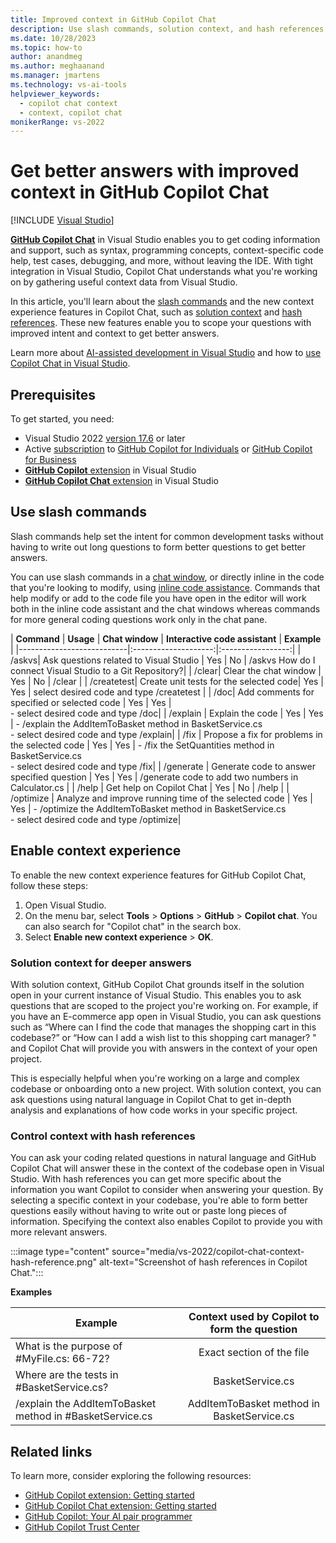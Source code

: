 ```yaml
---
title: Improved context in GitHub Copilot Chat
description: Use slash commands, solution context, and hash references to get better answers with scoped context in GitHub Copilot Chat.
ms.date: 10/28/2023
ms.topic: how-to 
author: anandmeg
ms.author: meghaanand
ms.manager: jmartens
ms.technology: vs-ai-tools
helpviewer_keywords: 
  - copilot chat context
  - context, copilot chat
monikerRange: vs-2022
---
```

# Get better answers with improved context in GitHub Copilot Chat

 [!INCLUDE [Visual Studio](~/includes/applies-to-version/vs-windows-only.md)]

[**GitHub Copilot Chat**](visual-studio-github-copilot-chat.md) in Visual Studio enables you to get coding information and support, such as syntax, programming concepts, context-specific code help, test cases, debugging, and more, without leaving the IDE. With tight integration in Visual Studio, Copilot Chat understands what you're working on by gathering useful context data from Visual Studio. 

In this article, you'll learn about the [slash commands](#use-slash-commands) and the new context experience features in Copilot Chat, such as [solution context](#solution-context-for-deeper-answers) and [hash references](#control-context-with-hash-references). These new features enable you to scope your questions with improved intent and context to get better answers.

Learn more about [AI-assisted development in Visual Studio](../ide/ai-assisted-development-visual-studio.md) and how to [use Copilot Chat in Visual Studio](../ide/visual-studio-github-copilot-chat.md#use-copilot-chat-in-visual-studio).

## Prerequisites

To get started, you need:
+ Visual Studio 2022 [version 17.6](/visualstudio/releases/2022/release-history) or later
+ Active [subscription](https://docs.github.com/en/billing/managing-billing-for-github-copilot/about-billing-for-github-copilot) to [GitHub Copilot for Individuals](https://docs.github.com/copilot/overview-of-github-copilot/about-github-copilot-for-individuals) or [GitHub Copilot for Business](https://docs.github.com/copilot/overview-of-github-copilot/about-github-copilot-for-business)
+ [**GitHub Copilot** extension](visual-studio-github-copilot-extension.md#installation-instructions) in Visual Studio
+ [**GitHub Copilot Chat** extension](visual-studio-github-copilot-chat.md#install-the-visual-studio-extension) in Visual Studio

## Use slash commands

Slash commands help set the intent for common development tasks without having to write out long questions to form better questions to get better answers. 

You can use slash commands in a [chat window](visual-studio-github-copilot-chat.md#ask-questions-in-the-chat-window), or directly inline in the code that you're looking to modify, using [inline code assistance](visual-studio-github-copilot-chat.md#ask-questions-in-the-interactive-code-assistant). Commands that help modify or add to the code file you have open in the editor will work both in the inline code assistant and the chat windows whereas commands for more general coding questions work only in the chat pane.

| **Command** | **Usage** | **Chat window** | **Interactive code assistant** | **Example** |
|---------------------------|:--------------------:|:-----------------:|
| /askvs| Ask questions related to Visual Studio | Yes | No | /askvs How do I connect Visual Studio to a Git Repository?|
| /clear| Clear the chat window | Yes | No | /clear |
| /createtest| Create unit tests for the selected code| Yes | Yes | select desired code and type /createtest |
| /doc| Add comments for specified or selected code | Yes | Yes | </br> - select desired code and type /doc|
| /explain | Explain the code | Yes | Yes | - /explain the AddItemToBasket method in BasketService.cs</br> - select desired code and type /explain|
| /fix | Propose a fix for problems in the selected code | Yes | Yes | - /fix the SetQuantities method in BasketService.cs</br> - select desired code and type /fix|
| /generate | Generate code to answer specified question | Yes | Yes | /generate code to add two numbers in Calculator.cs |
| /help | Get help on Copilot Chat | Yes | No | /help |
| /optimize | Analyze and improve running time of the selected code | Yes | Yes | - /optimize the AddItemToBasket method in BasketService.cs</br> - select desired code and type /optimize|

## Enable context experience

To enable the new context experience features for GitHub Copilot Chat, follow these steps:

1. Open Visual Studio.
1. On the menu bar, select **Tools** > **Options** > **GitHub** > **Copilot chat**. You can also search for "Copilot chat" in the search box.
1. Select **Enable new context experience** > **OK**.

### Solution context for deeper answers

With solution context, GitHub Copilot Chat grounds itself in the solution open in your current instance of Visual Studio. This enables you to ask questions that are scoped to the project you're working on. For example, if you have an E-commerce app open in Visual Studio, you can ask questions such as “Where can I find the code that manages the shopping cart in this codebase?” or “How can I add a wish list to this shopping cart manager? " and Copilot Chat will provide you with answers in the context of your open project.

This is especially helpful when you're working on a large and complex codebase or onboarding onto a new project. With solution context, you can ask questions using natural language in Copilot Chat to get in-depth analysis and explanations of how code works in your specific project.

### Control context with hash references

You can ask your coding related questions in natural language and GitHub Copilot Chat will answer these in the context of the codebase open in Visual Studio. With hash references you can get more specific about the information you want Copilot to consider when answering your question. By selecting a specific context in your codebase, you're able to form better questions easily without having to write out or paste long pieces of information. Specifying the context also enables Copilot to provide you with more relevant answers.

:::image type="content" source="media/vs-2022/copilot-chat-context-hash-reference.png" alt-text="Screenshot of hash references in Copilot Chat.":::

**Examples**

| **Example** | **Context used by Copilot to form the question** |
|---------------------------|:--------------------:|
| What is the purpose of #MyFile.cs: 66-72?| Exact section of the file |
| Where are the tests in #BasketService.cs?| BasketService.cs |
| /explain the AddItemToBasket method in #BasketService.cs| AddItemToBasket method in BasketService.cs |

## Related links

To learn more, consider exploring the following resources:

- [GitHub Copilot extension: Getting started](https://docs.github.com/copilot/getting-started-with-github-copilot?tool=visualstudio)
- [GitHub Copilot Chat extension: Getting started](https://docs.github.com/copilot/getting-started-with-github-copilot?tool=visualstudio)
- [GitHub Copilot: Your AI pair programmer](https://github.com/features/copilot)
- [GitHub Copilot Trust Center](https://resources.github.com/copilot-trust-center/)
